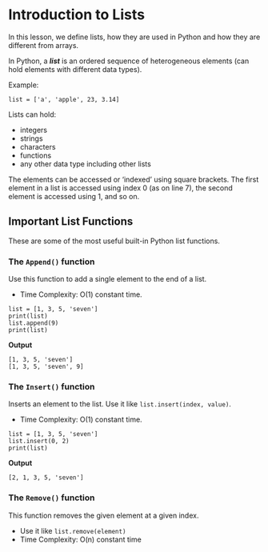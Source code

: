# Introduction to Lists
In this lesson, we define lists, how they are used in Python and how they are different from arrays.

In Python, a ***list*** is an ordered sequence of heterogeneous elements (can hold elements with different data types).

Example:
```
list = ['a', 'apple', 23, 3.14]
```

Lists can hold:
- integers
- strings
- characters
- functions
- any other data type including other lists

The elements can be accessed or ‘indexed’ using square brackets. The first element in a list is accessed using index 0 (as on line 7), the second element is accessed using 1, and so on.

## Important List Functions
These are some of the most useful built-in Python list functions.

### The ``` Append() ``` function
Use this function to add a single element to the end of a list.
- Time Complexity: O(1) constant time.
```
list = [1, 3, 5, 'seven']
print(list)
list.append(9)
print(list)
```
**Output**
```
[1, 3, 5, 'seven']
[1, 3, 5, 'seven', 9]
```

### The ``` Insert() ``` function
Inserts an element to the list. Use it like ```list.insert(index, value)```.
- Time Complexity: O(1) constant time.
```
list = [1, 3, 5, 'seven']
list.insert(0, 2)
print(list)
```
**Output**
```
[2, 1, 3, 5, 'seven']
```

### The ``` Remove() ``` function
This function removes the given element at a given index.
- Use it like ```list.remove(element)```
- Time Complexity: O(n) constant time





